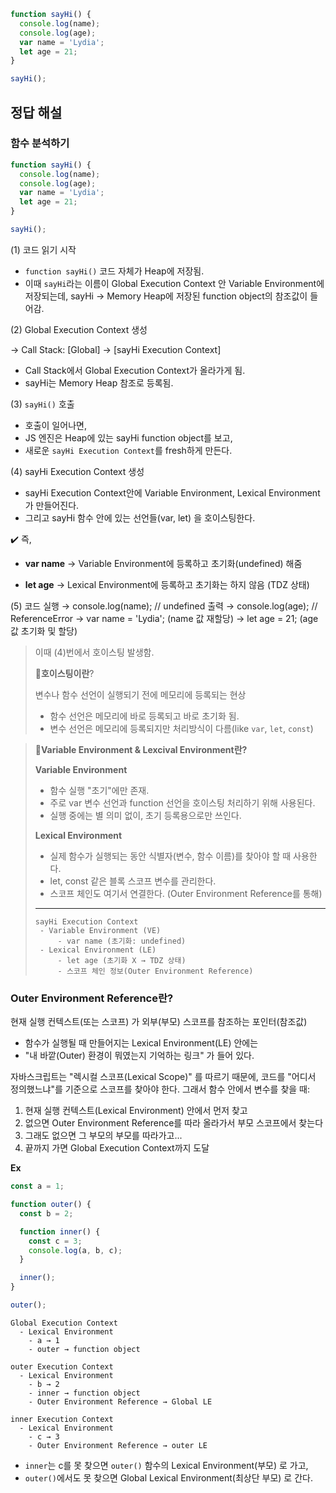 ```js
function sayHi() {
  console.log(name);
  console.log(age);
  var name = 'Lydia';
  let age = 21;
}

sayHi();
```

## 정답 해설

### 함수 분석하기

```js
function sayHi() {
  console.log(name);
  console.log(age);
  var name = 'Lydia';
  let age = 21;
}

sayHi();
```

(1) 코드 읽기 시작

- `function sayHi()` 코드 자체가 Heap에 저장됨.
- 이때 `sayHi`라는 이름이 Global Execution Context 안 Variable Environment에 저장되는데, sayHi -> Memory Heap에 저장된 function object의 참조값이 들어감.

(2) Global Execution Context 생성

→ Call Stack: [Global] → [sayHi Execution Context]

- Call Stack에서 Global Execution Context가 올라가게 됨.
- sayHi는 Memory Heap 참조로 등록됨.

(3) `sayHi()` 호출

- 호출이 일어나면,
- JS 엔진은 Heap에 있는 sayHi function object를 보고,
- 새로운 `sayHi Execution Context`를 fresh하게 만든다.

(4) sayHi Execution Context 생성

- sayHi Execution Context안에 Variable Environment, Lexical Environment가 만들어진다.
- 그리고 sayHi 함수 안에 있는 선언들(var, let) 을 호이스팅한다.

✔️ 즉,

- **var name** → Variable Environment에 등록하고 초기화(undefined) 해줌

- **let age** → Lexical Environment에 등록하고 초기화는 하지 않음 (TDZ 상태)

(5) 코드 실행
→ console.log(name); // undefined 출력
→ console.log(age); // ReferenceError
→ var name = 'Lydia'; (name 값 재할당)
→ let age = 21; (age 값 초기화 및 할당)

> 이때 (4)번에서 호이스팅 발생함.
>
> **🤔호이스팅이란**?
>
> 변수나 함수 선언이 실행되기 전에 메모리에 등록되는 현상
>
> - 함수 선언은 메모리에 바로 등록되고 바로 초기화 됨.
> - 변수 선언은 메모리에 등록되지만 처리방식이 다름(like `var`, `let`, `const`)

> **🤔Variable Environment & Lexcival Environment란?**
>
> **Variable Environment**
>
> - 함수 실행 "초기"에만 존재.
> - 주로 var 변수 선언과 function 선언을 호이스팅 처리하기 위해 사용된다.
> - 실행 중에는 별 의미 없이, 초기 등록용으로만 쓰인다.
>
> **Lexical Environment**
>
> - 실제 함수가 실행되는 동안 식별자(변수, 함수 이름)를 찾아야 할 때 사용한다.
> - let, const 같은 블록 스코프 변수를 관리한다.
> - 스코프 체인도 여기서 연결한다. (Outer Environment Reference를 통해)
>
> ---
>
> ```text
> sayHi Execution Context
>  - Variable Environment (VE)
>      - var name (초기화: undefined)
>  - Lexical Environment (LE)
>      - let age (초기화 X → TDZ 상태)
>      - 스코프 체인 정보(Outer Environment Reference)
> ```

### Outer Environment Reference란?

현재 실행 컨텍스트(또는 스코프) 가
외부(부모) 스코프를 참조하는 포인터(참조값)

- 함수가 실행될 때 만들어지는 Lexical Environment(LE) 안에는
- "내 바깥(Outer) 환경이 뭐였는지 기억하는 링크" 가 들어 있다.

자바스크립트는 "렉시컬 스코프(Lexical Scope)" 를 따르기 때문에,
코드를 "어디서 정의했느냐"를 기준으로 스코프를 찾아야 한다.
그래서 함수 안에서 변수를 찾을 때:

1. 현재 실행 컨텍스트(Lexical Environment) 안에서 먼저 찾고
2. 없으면 Outer Environment Reference를 따라 올라가서 부모 스코프에서 찾는다
3. 그래도 없으면 그 부모의 부모를 따라가고...
4. 끝까지 가면 Global Execution Context까지 도달

**Ex**

```js
const a = 1;

function outer() {
  const b = 2;

  function inner() {
    const c = 3;
    console.log(a, b, c);
  }

  inner();
}

outer();
```

```
Global Execution Context
  - Lexical Environment
    - a → 1
    - outer → function object

outer Execution Context
  - Lexical Environment
    - b → 2
    - inner → function object
    - Outer Environment Reference → Global LE

inner Execution Context
  - Lexical Environment
    - c → 3
    - Outer Environment Reference → outer LE
```

- `inner`는 c를 못 찾으면 `outer()` 함수의 Lexical Environment(부모) 로 가고,
- `outer()`에서도 못 찾으면 Global Lexical Environment(최상단 부모) 로 간다.
